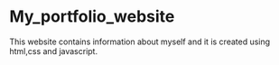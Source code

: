 # My_portfolio_website

This website contains information about myself and it is created using html,css and javascript.
